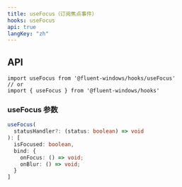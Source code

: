```yaml
---
title: useFocus（订阅焦点事件）
hooks: useFocus
api: true
langKey: "zh"
---
```


## API

```
import useFocus from '@fluent-windows/hooks/useFocus'
// or
import { useFocus } from '@fluent-windows/hooks'
```

### useFocus 参数

```ts
useFocus(
  statusHandler?: (status: boolean) => void
): [
  isFocused: boolean,
  bind: {
    onFocus: () => void;
    onBlur: () => void;
  }
]
```
